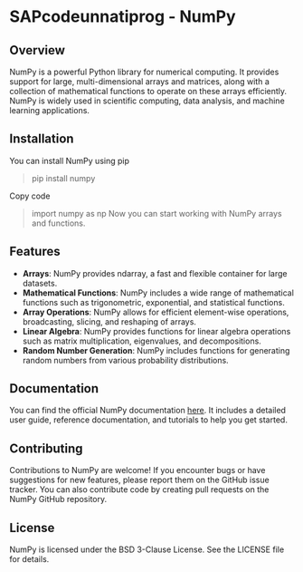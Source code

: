# SAPcodeunnatiprog - NumPy

## Overview
NumPy is a powerful Python library for numerical computing. It provides support for large, multi-dimensional arrays and matrices, along with a collection of mathematical functions to operate on these arrays efficiently. NumPy is widely used in scientific computing, data analysis, and machine learning applications.


## Installation
You can install NumPy using pip
> pip install numpy

Copy code
> import numpy as np
Now you can start working with NumPy arrays and functions.

## Features
- **Arrays**: NumPy provides ndarray, a fast and flexible container for large datasets.
- **Mathematical Functions**: NumPy includes a wide range of mathematical functions such as trigonometric, exponential, and statistical functions.
- **Array Operations**: NumPy allows for efficient element-wise operations, broadcasting, slicing, and reshaping of arrays.
- **Linear Algebra**: NumPy provides functions for linear algebra operations such as matrix multiplication, eigenvalues, and decompositions.
- **Random Number Generation**: NumPy includes functions for generating random numbers from various probability distributions.

## Documentation
You can find the official NumPy documentation [here](https://numpy.org/doc/stable/). It includes a detailed user guide, reference documentation, and tutorials to help you get started.


## Contributing
Contributions to NumPy are welcome! If you encounter bugs or have suggestions for new features, please report them on the GitHub issue tracker. You can also contribute code by creating pull requests on the NumPy GitHub repository.

## License
NumPy is licensed under the BSD 3-Clause License. See the LICENSE file for details.
